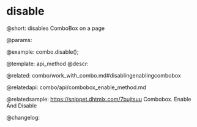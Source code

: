 disable
=============

@short: disables ComboBox on a page


@params:




@example:
combo.disable();


@template: api_method
@descr:

@related: combo/work_with_combo.md#disablingenablingcombobox

@relatedapi:
combo/api/combobox_enable_method.md

@relatedsample:
https://snippet.dhtmlx.com/7bujtsuu	Combobox. Enable And Disable

@changelog:


